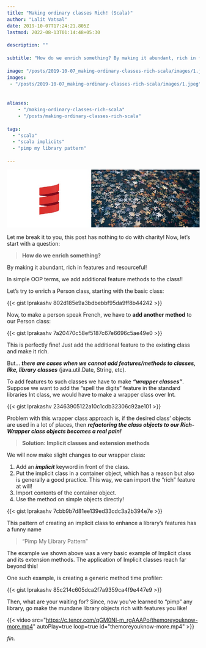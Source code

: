 ```yaml
---
title: "Making ordinary classes Rich! (Scala)"
author: "Lalit Vatsal"
date: 2019-10-07T17:24:21.805Z
lastmod: 2022-08-13T01:14:48+05:30

description: ""

subtitle: "How do we enrich something? By making it abundant, rich in features and resourceful! In simple OOP terms, we add additional feature methods to the class!!"

image: "/posts/2019-10-07_making-ordinary-classes-rich-scala/images/1.jpeg"
images:
 - "/posts/2019-10-07_making-ordinary-classes-rich-scala/images/1.jpeg"


aliases:
    - "/making-ordinary-classes-rich-scala"
    - "/posts/making-ordinary-classes-rich-scala"

tags:
  - "scala"
  - "scala implicits"
  - "pimp my library pattern"

---
```


![image](/posts/2019-10-07_making-ordinary-classes-rich-scala/images/1.jpeg#layoutTextWidth)

Let me break it to you, this post has nothing to do with charity! Now, let’s start with a question:
> **How do we enrich something?**

By making it abundant, rich in features and resourceful!

In simple OOP terms, we add additional feature methods to the class!!

Let’s try to enrich a Person class, starting with the basic class:

{{< gist lprakashv 802d185e9a3bdbebbf95da9ff8b44242 >}}

Now, to make a person speak French, we have to **add another method** to our Person class:

{{< gist lprakashv 7a20470c58ef5187c67e6696c5ae49e0 >}}

This is perfectly fine! Just add the additional feature to the existing class and make it rich.

But… **_there are cases when we cannot add features/methods to classes, like, library classes_** (java.util.Date, String, etc).

To add features to such classes we have to make **_“wrapper classes”_**. Suppose we want to add the “spell the digits” feature in the standard libraries Int class, we would have to make a wrapper class over Int.

{{< gist lprakashv 23463905122a10c1cdb32306c92ae101 >}}

Problem with this wrapper class approach is, if the desired class’ objects are used in a lot of places, then **_refactoring the class objects to our Rich-Wrapper class objects becomes a real pain!_**
> **Solution: Implicit classes and extension methods**

We will now make slight changes to our wrapper class:

1. Add an **_implicit_** keyword in front of the class.
2. Put the implicit class in a container object, which has a reason but also is generally a good practice. This way, we can import the “rich” feature at will!
3. Import contents of the container object.
4. Use the method on simple objects directly!

{{< gist lprakashv 7cbb9b7d81ee139ed33cdc3a2b394e7e >}}

This pattern of creating an implicit class to enhance a library’s features has a funny name
> “Pimp My Library Pattern”

The example we shown above was a very basic example of Implicit class and its extension methods. The application of Implicit classes reach far beyond this!

One such example, is creating a generic method time profiler:

{{< gist lprakashv 85c214c605dca2f7a9359ca4f9e447e9 >}}

Then, what are your waiting for? Since, now you’ve learned to “pimp” any library, go make the mundane library objects rich with features you like!

{{< video src="https://c.tenor.com/qGM0NI-m_rgAAAPo/themoreyouknow-more.mp4" autoPlay=true loop=true id="themoreyouknow-more.mp4" >}}

_fin._
